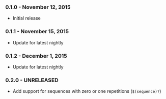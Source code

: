 ### 0.1.0 - November 12, 2015
- Initial release

### 0.1.1 - November 15, 2015
- Update for latest nightly

### 0.1.2 - December 1, 2015
- Update for latest nightly

### 0.2.0 - UNRELEASED
- Add support for sequences with zero or one repetitions (`$(sequence)?`)
